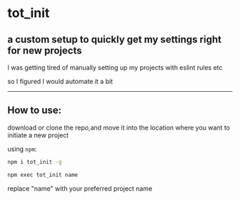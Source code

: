 # tot_init

## a custom setup to quickly get my settings right for new projects

I was getting tired of manually setting up my projects with eslint rules etc

so I figured I would automate it a bit

---

## How to use:

download or clone the repo,and move it into the location where you want to initiate a new project

using `npm`:

```zsh
npm i tot_init -g

npm exec tot_init name
```

replace "name" with your preferred project name
